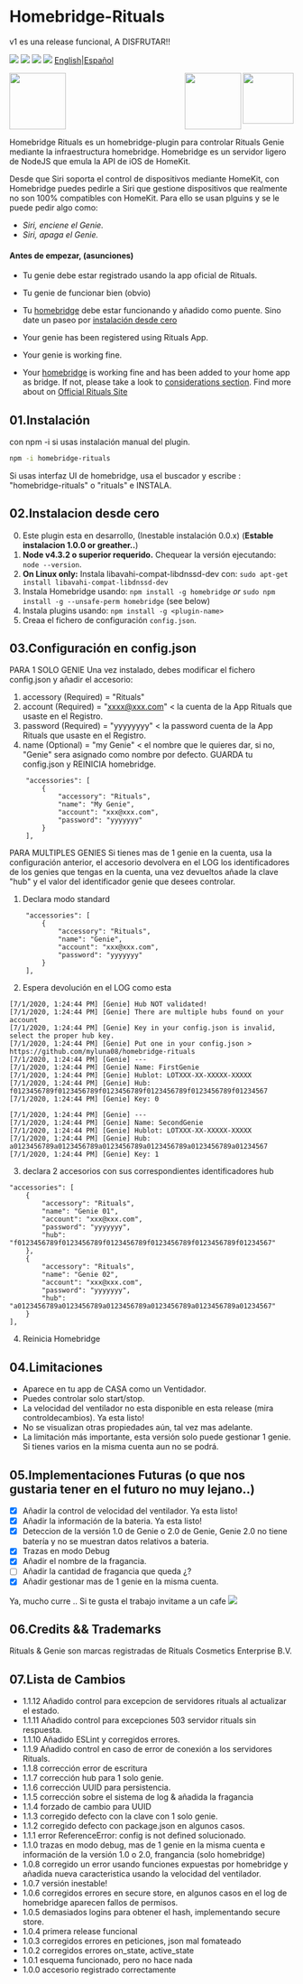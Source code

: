 # Homebridge-Rituals
v1 es una release funcional, A DISFRUTAR!!

<img src="https://img.shields.io/badge/stage-stable-green"> <img src="https://img.shields.io/badge/completo-90%25-yellow"> <img src="https://img.shields.io/badge/license-MIT-green"> <a href="https://www.paypal.com/cgi-bin/webscr?cmd=_donations&business=4YXRZVGSVNAEE&item_name=Just+for+a+coffe&currency_code=EUR&source=url"><img src="https://img.shields.io/static/v1?label=Invitame%20a%20un%20cafe&message=usa%20paypal&color=green"></a> <a align="right" href="https://github.com/myluna08/homebridge-rituals/blob/master/README.md">English</a>|<a align="right" href="https://github.com/myluna08/homebridge-rituals/blob/master/README_ES.md">Español</a>

<img src="https://user-images.githubusercontent.com/19808920/58770949-bd9c7900-857f-11e9-8558-5dfaffddffda.png" height="100"> <img src="https://encrypted-tbn0.gstatic.com/images?q=tbn:ANd9GcRoyOlRgCEZSyCrf2Ika_luW6N9ridvyC1Genb49xCQyLbc5eMG&s" height="90" align="right"> <img src="https://www.rituals.com/dw/image/v2/BBKL_PRD/on/demandware.static/-/Sites-rituals-products/default/dw7656c020/images/zoom/1106834_WirelessperfumeDiffuserPROAPrimary.png?sw=500&sh=500&sm=fit&q=100" height="100" align="right">

Homebridge Rituals es un homebridge-plugin para controlar Rituals Genie mediante la infraestructura homebridge.
Homebridge es un servidor ligero de NodeJS que emula la API de iOS de HomeKit.

Desde que Siri soporta el control de dispositivos mediante HomeKit, con Homebridge puedes pedirle a Siri que gestione dispositivos que realmente no son 100% compatibles con HomeKit. Para ello se usan plguins y se le puede pedir algo como:

 * _Siri, enciene el Genie._
 * _Siri, apaga el Genie._


#### Antes de empezar, (asunciones)
* Tu genie debe estar registrado usando la app oficial de Rituals.
* Tu genie de funcionar bien (obvio)
* Tu <a href="https://github.com/nfarina/homebridge">homebridge</a> debe estar funcionando y añadido como puente. Sino date un paseo por <a href="#considerations">instalación desde cero</a>

* Your genie has been registered using Rituals App.
* Your genie is working fine.
* Your <a href="https://github.com/nfarina/homebridge">homebridge</a> is working fine and has been added to your home app as bridge. If not, please take a look to <a href="#considerations">considerations section</a>.
Find more about on <a href="https://www.rituals.com/es-es/faqs.html?catid=faq-perfume-genie&qid=fag-what-is-the-perfume-genie-and-what-can-it-do">Official Rituals Site</a>

## 01.Instalación
con npm -i si usas instalación manual del plugin.
```sh
npm -i homebridge-rituals
```
Si usas interfaz UI de homebridge, usa el buscador y escribe : "homebridge-rituals" o "rituals" e INSTALA.

## <a name="considerations"></a>02.Instalacion desde cero
0. Este plugin esta en desarrollo, (Inestable instalación 0.0.x) (**Estable instalacion 1.0.0 or greather..**)
1. **Node v4.3.2 o superior requerido.** Chequear la versión ejecutando: `node --version`.
2. **On Linux only:** Instala libavahi-compat-libdnssd-dev con: `sudo apt-get install libavahi-compat-libdnssd-dev`
3. Instala Homebridge usando: `npm install -g homebridge` _or_ `sudo npm install -g --unsafe-perm homebridge` (see below)
4. Instala plugins usando: `npm install -g <plugin-name>`
5. Creaa el fichero de configuración `config.json`.

## 03.Configuración en config.json

PARA 1 SOLO GENIE
Una vez instalado, debes modificar el fichero config.json y añadir el accesorio:
1. accessory (Required) = "Rituals"
2. account (Required) = "xxxx@xxx.com" < la cuenta de la App Rituals que usaste en el Registro.
3. password (Required) = "yyyyyyyy" < la password cuenta de la App Rituals que usaste en el Registro.
4. name (Optional) = "my Genie" < el nombre que le quieres dar, si no, "Genie" sera asignado como nombre por defecto.
GUARDA tu config.json y REINICIA homebridge.
```
    "accessories": [
        {
            "accessory": "Rituals",
            "name": "My Genie",
            "account": "xxx@xxx.com",
            "password": "yyyyyyy"
        }
    ],
```

PARA MULTIPLES GENIES
Si tienes mas de 1 genie en la cuenta, usa la configuración anterior, el accesorio devolvera en el LOG los identificadores de los genies que tengas en la cuenta, una vez devueltos añade la clave "hub" y el valor del identificador genie que desees controlar.

1. Declara modo standard
```
    "accessories": [
        {
            "accessory": "Rituals",
            "name": "Genie",
            "account": "xxx@xxx.com",
            "password": "yyyyyyy"
        }
    ],
```
2. Espera devolución en el LOG como esta
```
[7/1/2020, 1:24:44 PM] [Genie] Hub NOT validated!
[7/1/2020, 1:24:44 PM] [Genie] There are multiple hubs found on your account
[7/1/2020, 1:24:44 PM] [Genie] Key in your config.json is invalid, select the proper hub key.
[7/1/2020, 1:24:44 PM] [Genie] Put one in your config.json > https://github.com/myluna08/homebridge-rituals
[7/1/2020, 1:24:44 PM] [Genie] ---
[7/1/2020, 1:24:44 PM] [Genie] Name: FirstGenie
[7/1/2020, 1:24:44 PM] [Genie] Hublot: LOTXXX-XX-XXXXX-XXXXX
[7/1/2020, 1:24:44 PM] [Genie] Hub: f0123456789f0123456789f0123456789f0123456789f0123456789f01234567
[7/1/2020, 1:24:44 PM] [Genie] Key: 0

[7/1/2020, 1:24:44 PM] [Genie] ---
[7/1/2020, 1:24:44 PM] [Genie] Name: SecondGenie
[7/1/2020, 1:24:44 PM] [Genie] Hublot: LOTXXX-XX-XXXXX-XXXXX
[7/1/2020, 1:24:44 PM] [Genie] Hub: a0123456789a0123456789a0123456789a0123456789a0123456789a01234567
[7/1/2020, 1:24:44 PM] [Genie] Key: 1
```
3. declara 2 accesorios con sus correspondientes identificadores hub
```
"accessories": [
    {
        "accessory": "Rituals",
        "name": "Genie 01",
        "account": "xxx@xxx.com",
        "password": "yyyyyyy",
        "hub": "f0123456789f0123456789f0123456789f0123456789f0123456789f01234567"
    },
    {
        "accessory": "Rituals",
        "name": "Genie 02",
        "account": "xxx@xxx.com",
        "password": "yyyyyyy",
        "hub": "a0123456789a0123456789a0123456789a0123456789a0123456789a01234567"
    }
],
```
4. Reinicia Homebridge

## 04.Limitaciones
* Aparece en tu app de CASA como un Ventidador.
* Puedes controlar solo start/stop.
* La velocidad del ventilador no esta disponible en esta release (mira controldecambios). Ya esta listo!
* No se visualizan otras propiedades aún, tal vez mas adelante.
* La limitación más importante, esta versión solo puede gestionar 1 genie. Si tienes varios en la misma cuenta aun no se podrá.

## 05.Implementaciones Futuras (o que nos gustaria tener en el futuro no muy lejano..)
- [x] Añadir la control de velocidad del ventilador. Ya esta listo!
- [x] Añadir la información de la bateria. Ya esta listo!
- [x] Deteccion de la versión 1.0 de Genie o 2.0 de Genie, Genie 2.0 no tiene batería y no se muestran datos relativos a bateria.
- [x] Trazas en modo Debug
- [x] Añadir el nombre de la fragancia.
- [ ] Añadir la cantidad de fragancia que queda ¿?
- [x] Añadir gestionar mas de 1 genie en la misma cuenta.

Ya, mucho curre .. Si te gusta el trabajo invitame a un cafe <a href="https://www.paypal.com/cgi-bin/webscr?cmd=_donations&business=4YXRZVGSVNAEE&item_name=Just+for+a+coffe&currency_code=EUR&source=url"><img src="https://img.shields.io/static/v1?label=Invitame%20a%20un%20cafe&message=usa%20paypal&color=green"></a>

## 06.Credits && Trademarks
Rituals & Genie son marcas registradas de Rituals Cosmetics Enterprise B.V.

## 07.Lista de Cambios
* 1.1.12 Añadido control para excepcion de servidores rituals al actualizar el estado.
* 1.1.11 Añadido control para excepciones 503 servidor rituals sin respuesta.
* 1.1.10 Añadido ESLint y corregidos errores.
* 1.1.9 Añadido control en caso de error de conexión a los servidores Rituals.
* 1.1.8 corrección error de escritura
* 1.1.7 corrección hub para 1 solo genie.
* 1.1.6 corrección UUID para persistencia.
* 1.1.5 corrección sobre el sistema de log & añadida la fragancia
* 1.1.4 forzado de cambio para UUID
* 1.1.3 corregido defecto con la clave con 1 solo genie.
* 1.1.2 corregido defecto con package.json en algunos casos.
* 1.1.1 error ReferenceError: config is not defined solucionado.
* 1.1.0 trazas en modo debug, mas de 1 genie en la misma cuenta e información de la versión 1.0 o 2.0, frangancia (solo homebridge)
* 1.0.8 corregido un error usando funciones expuestas por homebridge y añadida nueva caracteristica usando la velocidad del ventilador.
* 1.0.7 versión inestable!
* 1.0.6 corregidos errores en secure store, en algunos casos en el log de homebridge aparecen fallos de permisos.
* 1.0.5 demasiados logins para obtener el hash, implementando secure store.
* 1.0.4 primera release funcional
* 1.0.3 corregidos errores en peticiones, json mal fomateado
* 1.0.2 corregidos errores on_state, active_state
* 1.0.1 esquema funcionado, pero no hace nada
* 1.0.0 accesorio registrado correctamente
